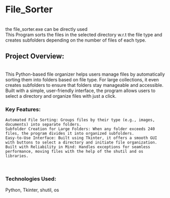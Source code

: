 # File_Sorter
<br>
the file_sorter.exe can be directly used
<br>
This Program sorts the files in the selected directory w.r.t the file type and creates subfolders depending on the number of files of each type. 
<br>
<h2>Project Overview:</h2>
<br>
This Python-based file organizer helps users manage files by automatically sorting them into folders based on file type. For large collections, it even creates subfolders to ensure that folders stay manageable and accessible. Built with a simple, user-friendly interface, the program allows users to select a directory and organize files with just a click.
<br>
<h3>Key Features:</h3>

    Automated File Sorting: Groups files by their type (e.g., images, documents) into separate folders.
    Subfolder Creation for Large Folders: When any folder exceeds 240 files, the program divides it into organized subfolders.
    Easy-to-Use Interface: Built using Tkinter, it offers a smooth GUI with buttons to select a directory and initiate file organization.
    Built with Reliability in Mind: Handles exceptions for seamless performance, moving files with the help of the shutil and os libraries.
<br>
<h3>Technologies Used:</h3>
Python, Tkinter, shutil, os
